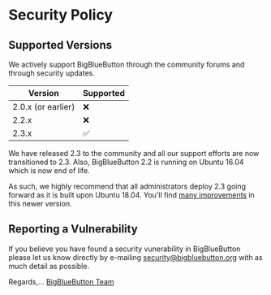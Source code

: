 # Security Policy

## Supported Versions

We actively support BigBlueButton through the community forums and through security updates.

| Version | Supported          |
| ------- | ------------------ |
| 2.0.x (or earlier)  | :x:                |
| 2.2.x   | :x:  |
| 2.3.x   | :white_check_mark: |

We have released 2.3 to the community and all our support efforts are now transitioned to 2.3.  Also, BigBlueButton 2.2 is running on Ubuntu 16.04 which is now end of life.

As such, we highly recommend that all administrators deploy 2.3 going forward as it is built upon Ubuntu 18.04.  You'll find [many improvements](https://docs.bigbluebutton.org/2.3/new.html) in this newer version.

## Reporting a Vulnerability

If you believe you have found a security vunerability in BigBlueButton please let us know directly by e-mailing security@bigbluebutton.org with as much detail as possible.

Regards,... [BigBlueButton Team](https://docs.bigbluebutton.org/support/faq.html#bigbluebutton-committer)
